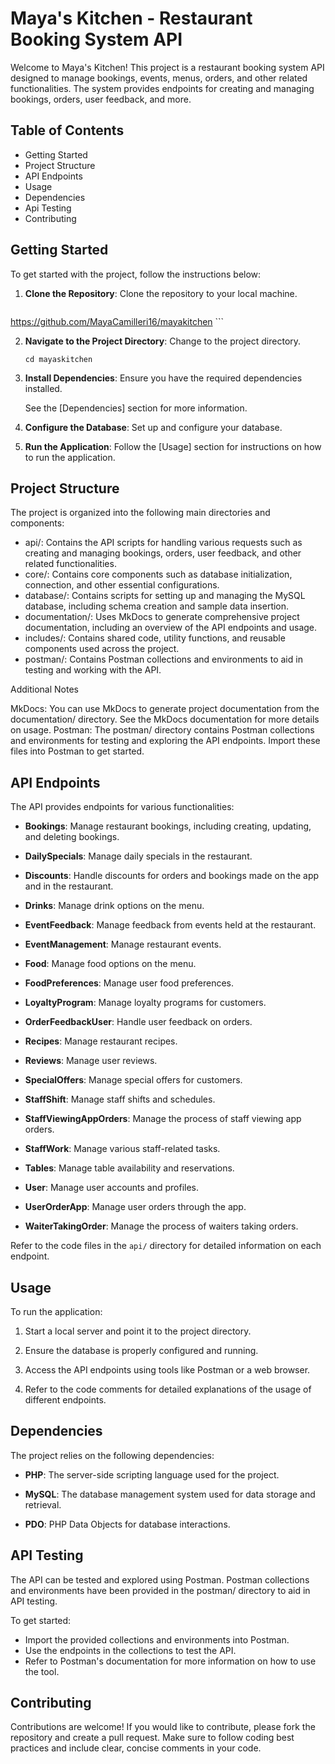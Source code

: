 # Maya's Kitchen - Restaurant Booking System API

Welcome to Maya's Kitchen! This project is a restaurant booking system API designed to manage bookings, events, menus, orders, and other related functionalities. The system provides endpoints for creating and managing bookings, orders, user feedback, and more.

## Table of Contents

- Getting Started
- Project Structure
- API Endpoints
- Usage
- Dependencies
- Api Testing
- Contributing


## Getting Started

To get started with the project, follow the instructions below:

1. **Clone the Repository**: Clone the repository to your local machine.

    ```shell
https://github.com/MayaCamilleri16/mayakitchen
    ```

2. **Navigate to the Project Directory**: Change to the project directory.

    ```shell
    cd mayaskitchen
    ```

3. **Install Dependencies**: Ensure you have the required dependencies installed.

    See the [Dependencies] section for more information.

4. **Configure the Database**: Set up and configure your database.

5. **Run the Application**: Follow the [Usage] section for instructions on how to run the application.

## Project Structure

The project is organized into the following main directories and components:

- api/: Contains the API scripts for handling various requests such as creating and managing bookings, orders, user feedback, and other related functionalities.
- core/: Contains core components such as database initialization, connection, and other essential configurations.
- database/: Contains scripts for setting up and managing the MySQL database, including schema creation and sample data insertion.
- documentation/: Uses MkDocs to generate comprehensive project documentation, including an overview of the API endpoints and usage.
- includes/: Contains shared code, utility functions, and reusable components used across the project.
- postman/: Contains Postman collections and environments to aid in testing and working with the API.
  
Additional Notes

MkDocs: You can use MkDocs to generate project documentation from the documentation/ directory. See the MkDocs documentation for more details on usage.
Postman: The postman/ directory contains Postman collections and environments for testing and exploring the API endpoints. Import these files into Postman to get started.

## API Endpoints

The API provides endpoints for various functionalities:

- **Bookings**: Manage restaurant bookings, including creating, updating, and deleting bookings.

- **DailySpecials**: Manage daily specials in the restaurant.

- **Discounts**: Handle discounts for orders and bookings made on the app and in the restaurant.

- **Drinks**: Manage drink options on the menu.

- **EventFeedback**: Manage feedback from events held at the restaurant.

- **EventManagement**: Manage restaurant events.

- **Food**: Manage food options on the menu.

- **FoodPreferences**: Manage user food preferences.

- **LoyaltyProgram**: Manage loyalty programs for customers.

- **OrderFeedbackUser**: Handle user feedback on orders.

- **Recipes**: Manage restaurant recipes.

- **Reviews**: Manage user reviews.

- **SpecialOffers**: Manage special offers for customers.

- **StaffShift**: Manage staff shifts and schedules.

- **StaffViewingAppOrders**: Manage the process of staff viewing app orders.

- **StaffWork**: Manage various staff-related tasks.

- **Tables**: Manage table availability and reservations.

- **User**: Manage user accounts and profiles.

- **UserOrderApp**: Manage user orders through the app.

- **WaiterTakingOrder**: Manage the process of waiters taking orders.

Refer to the code files in the `api/` directory for detailed information on each endpoint.

## Usage

To run the application:

1. Start a local server and point it to the project directory.

2. Ensure the database is properly configured and running.

3. Access the API endpoints using tools like Postman or a web browser.

4. Refer to the code comments for detailed explanations of the usage of different endpoints.

## Dependencies

The project relies on the following dependencies:

- **PHP**: The server-side scripting language used for the project.

- **MySQL**: The database management system used for data storage and retrieval.

- **PDO**: PHP Data Objects for database interactions.

## API Testing

The API can be tested and explored using Postman. Postman collections and environments have been provided in the postman/ directory to aid in API testing.

To get started:

- Import the provided collections and environments into Postman.
- Use the endpoints in the collections to test the API.
- Refer to Postman's documentation for more information on how to use the tool.

## Contributing

Contributions are welcome! If you would like to contribute, please fork the repository and create a pull request. Make sure to follow coding best practices and include clear, concise comments in your code.

